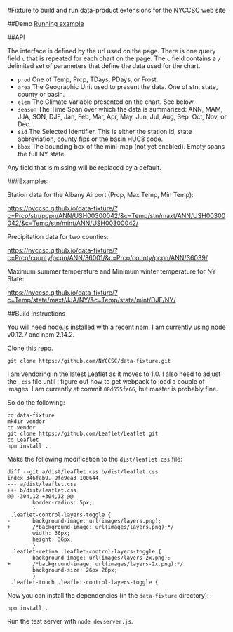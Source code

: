 #Fixture to build and run data-product extensions for the NYCCSC web site

##Demo
[Running example](https://nyccsc.github.io/data-fixture/)

##API

The interface is defined by the url used on the page. There is one query field `c` that is repeated for each chart on the page.  The `c` field contains a `/` delimited set of parameters that define the data used for the chart.

  * `prod` One of Temp, Prcp, TDays, PDays, or Frost.
  * `area` The Geographic Unit used to present the data.  One of stn, state, county or basin.
  * `elem` The Climate Variable presented on the chart.  See below.
  * `season` The Time Span over which the data is summarized:
    ANN, MAM, JJA, SON, DJF, Jan, Feb, Mar, Apr, May, Jun, Jul, Aug, Sep, Oct, Nov, or Dec.
  * `sid` The Selected Identifier.  This is either the station id, state abbreviation, county fips or the basin HUC8 code.
  * `bbox` The bounding box of the mini-map (not yet enabled).  Empty spans the full NY state.

Any field that is missing will be replaced by a default.

###Examples:

Station data for the Albany Airport (Prcp, Max Temp, Min Temp):

https://nyccsc.github.io/data-fixture/?c=Prcp/stn/pcpn/ANN/USH00300042/&c=Temp/stn/maxt/ANN/USH00300042/&c=Temp/stn/mint/ANN/USH00300042/

Precipitation data for two counties:

https://nyccsc.github.io/data-fixture/?c=Prcp/county/pcpn/ANN/36001/&c=Prcp/county/pcpn/ANN/36039/

Maximum summer temperature and Minimum winter temperature for NY State:

https://nyccsc.github.io/data-fixture/?c=Temp/state/maxt/JJA/NY/&c=Temp/state/mint/DJF/NY/

  
##Build Instructions

You will need node.js installed with a recent npm.  I am currently using node v0.12.7 and npm 2.14.2.

Clone this repo.
```
git clone https://github.com/NYCCSC/data-fixture.git
```

I am vendoring in the latest Leaflet as it moves to 1.0.  I also need to adjust the `.css` file until I figure out how to get webpack to load a couple of images.  I am currently at commit `08d655fe66`, but master is probably fine.

So do the following:

```
cd data-fixture
mkdir vendor
cd vendor
git clone https://github.com/Leaflet/Leaflet.git
cd Leaflet
npm install .
```

Make the following modification to the `dist/leaflet.css` file:

```
diff --git a/dist/leaflet.css b/dist/leaflet.css
index 346fab9..9fe9ea3 100644
--- a/dist/leaflet.css
+++ b/dist/leaflet.css
@@ -304,12 +304,12 @@
        border-radius: 5px;
        }
 .leaflet-control-layers-toggle {
-       background-image: url(images/layers.png);
+       /*background-image: url(images/layers.png);*/
        width: 36px;
        height: 36px;
        }
 .leaflet-retina .leaflet-control-layers-toggle {
-       background-image: url(images/layers-2x.png);
+       /*background-image: url(images/layers-2x.png);*/
        background-size: 26px 26px;
        }
 .leaflet-touch .leaflet-control-layers-toggle {
```

Now you can install the dependencies (in the `data-fixture` directory):
```
npm install .
```

Run the test server with `node devserver.js`.

